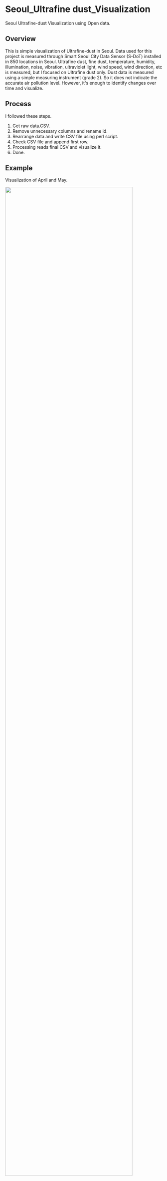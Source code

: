# Seoul_Ultrafine dust_Visualization
Seoul Ultrafine-dust Visualization using Open data.

## Overview
This is simple visualization of Ultrafine-dust in Seoul. Data used for this project is measured through Smart Seoul City Data Sensor (S-DoT) installed in 850 locations in Seoul.
Ultrafine dust, fine dust, temperature, humidity, illumination, noise, vibration, ultraviolet light, wind speed, wind direction, etc is measured, but I focused on Ultrafine dust only. Dust data is measured using a simple measuring instrument (grade 2). So it does not indicate the accurate air pollution level. However, it's enough to identify changes over time and visualize.

## Process
I followed these steps.
1. Get raw data.CSV.
2. Remove unnecessary columns and rename id.
3. Rearrange data and write CSV file using perl script.
5. Check CSV file and append first row.
6. Processing reads final CSV and visualize it.
7. Done.

## Example
Visualization of April and May. 

<img src="https://github.com/yujong-lee/seoul_ultrafinedust_visualization/blob/master/example.png" width="90%"></img> 

## Acknowledgments
This data is based on the Seoul IoT city data data, and the results are not related to the city.

본 자료는 [서울시 IoT도시데이터 자료](http://data.seoul.go.kr/dataList/OA-15969/S/1/datasetView.do#)를 활용한 것이며, 연구 결과는 서울시와 관련 없음을 밝힙니다.
